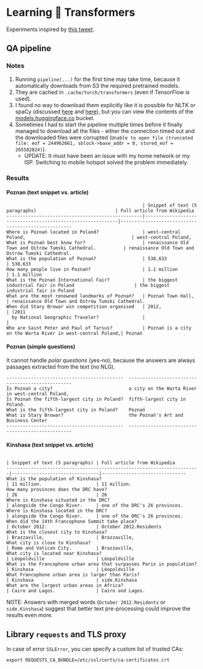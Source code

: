 # Learning 🤗 Transformers

Experiments inspired by [this tweet](https://twitter.com/jmcimula/status/1213623492807135234/photo/1).

## QA pipeline

### Notes

1. Running `pipeline(...)` for the first time may take time, because
   it automatically downloads from S3 the required pretrained models.
2. They are cached in `.cache/torch/transformers` (even if TensorFlow is
   used).
3. I found no way to download them explicitly like it is possible for NLTK
   or spaCy (discussed [here](https://github.com/huggingface/transformers/issues/2323)
   and [here](https://github.com/huggingface/transformers/issues/2157)), but you can
   view the contents of the [models.huggingface.co](https://s3.amazonaws.com/models.huggingface.co/)
   bucket.
4. Sometimes I had to start the pipeline multiple times before it finally
   managed to download all the files - either the connection timed out and
   the downloaded files were corrupted
   (`Unable to open file (truncated file: eof = 244962661, sblock->base_addr = 0, stored_eof = 265582824)`).
   - UPDATE: It must have been an issue with my home network or my ISP.
             Switching to mobile hotspot solved the problem immediately.

### Results

#### Poznan (text snippet vs. article)

                                                      | Snippet of text (5 paragraphs)                             | Full article from Wikipedia 
    --------------------------------------------------|------------------------------------------------------------|----------------------------------------------------
    Where is Poznań located in Poland?                | west-central Poland,                                       | west-central Poland,
    What is Poznań best know for?                     | renaissance Old Town and Ostrów Tumski Cathedral.          | renaissance Old Town and Ostrów Tumski Cathedral.
    What is the population of Poznań?                 | 538,633                                                    | 538,633
    How many people live in Poznań?                   | 1.1 million                                                | 1.1 million
    What is the Poznań International Fair?            | the biggest industrial fair in Poland                      | the biggest industrial fair in Poland
    What are the most renowned landmarks of Poznań?   | Poznań Town Hall,                                          | renaissance Old Town and Ostrów Tumski Cathedral.
    When did Stary Browar win competition organised   | 2012,                                                      | (2011
      by National Geographic Traveler?                |                                                            |
    Who are Saint Peter and Paul of Tarsus?           | Poznań is a city on the Warta River in west-central Poland,| Poznań

#### Poznan (simple questions)

It cannot handle _polar questions_ (yes-no), because the answers are always passages extracted from the text (no NLG).

    -------------------------------------------  -------------------------------------------------
    Is Poznań a city?                            a city on the Warta River in west-central Poland,
    Is Poznań the fifth-largest city in Poland?  fifth-largest city in Poland.
    What is the fifth-largest city in Poland?    Poznań
    What is Stary Browar?                        the Poznań's Art and Business Center
    -------------------------------------------  -------------------------------------------------

#### Kinshasa (text snippet vs. article)

                                                                           | Snippet of text (5 paragraphs) | Full article from Wikipedia 
    -----------------------------------------------------------------------|--------------------------------|-------------------------------
    What is the population of Kinshasa?                                    | 11 million.                    | 11 million. 
    How many provinces does the DRC have?                                  | 26                             | 26
    Where is Kinshasa situated in the DRC?                                 | alongside the Congo River.     | one of the DRC's 26 provinces.
    Where is Kinshasa located in the DRC?                                  | alongside the Congo River.     | one of the DRC's 26 provinces.
    When did the 14th Francophone Summit take place?                       | October 2012.                  | October 2012.Residents
    What is the closest city to Kinshasa?                                  | Brazzaville,                   | Brazzaville,
    What city is close to Kinshasa?                                        | Rome and Vatican City.         | Brazzaville,
    What city is located near Kinshasa?                                    | Léopoldville                   | Léopoldville      
    What is the Francophone urban area that surpasses Paris in population? | Kinshasa                       | Léopoldville      
    What Francophone urban area is larger than Paris?                      | Kinshasa                       | side.Kinshasa
    What are the largest urban areas in Africa?                            | Cairo and Lagos.               | Cairo and Lagos.      

NOTE: Answers with merged words (`October 2012.Residents` or `side.Kinshasa`) suggest
      that better text pre-processing could improve the results even more.

## Library `requests` and TLS proxy

In case of error `SSLError`, you can specify a custom list of trusted CAs:

    export REQUESTS_CA_BUNDLE=/etc/ssl/certs/ca-certificates.crt
